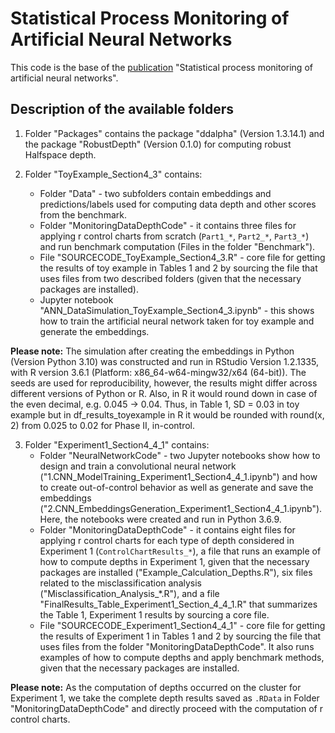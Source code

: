 
# Statistical Process Monitoring of Artificial Neural Networks
 This code is the base of the [publication](https://www.tandfonline.com/doi/full/10.1080/00401706.2023.2239886) "Statistical process monitoring of artificial neural networks".


## Description of the available folders
1. Folder "Packages" contains the package "ddalpha" (Version 1.3.14.1) and the package "RobustDepth" (Version 0.1.0) for computing robust Halfspace depth.

2. Folder "ToyExample_Section4_3" contains:
   -  Folder "Data" - two subfolders contain embeddings and predictions/labels used for computing data depth 
							   and other scores from the benchmark.
   - Folder "MonitoringDataDepthCode" - it contains three files for applying r control charts
							   from scratch (`Part1_*`, `Part2_*`, `Part3_*`) and run benchmark computation (Files in the folder "Benchmark").
   -  File "SOURCECODE_ToyExample_Section4_3.R" - core file for getting the results of toy example in Tables 1 and 2 by sourcing 
							   the file that uses files from two described folders (given that the necessary packages are installed).
	 -  Jupyter notebook "ANN_DataSimulation_ToyExample_Section4_3.ipynb" - this shows how to train the artificial
							   neural network taken for toy example and generate the embeddings.

__Please note:__ The simulation after creating the embeddings in Python (Version Python 3.10) was constructed and run in RStudio Version 1.2.1335, with R version 3.6.1 (Platform: x86_64-w64-mingw32/x64 (64-bit)).
The seeds are used for reproducibility, however, the results might differ across different versions of Python or R. Also, in R it would round down in case of the even decimal, e.g. 0.045 -> 0.04. Thus, in Table 1, SD = 0.03 in toy example 
but in df_results_toyexample in R it would be rounded with round(x, 2) from 0.025 to 0.02 for Phase II, in-control.


3. Folder "Experiment1_Section4_4_1" contains:
     -  Folder "NeuralNetworkCode" - two Jupyter notebooks show how to design and train a convolutional neural network ("1.CNN_ModelTraining_Experiment1_Section4_4_1.ipynb")
							   and how to create out-of-control behavior as well as generate and save the embeddings ("2.CNN_EmbeddingsGeneration_Experiment1_Section4_4_1.ipynb").
							   Here, the notebooks were created and run in Python 3.6.9.
     -  Folder "MonitoringDataDepthCode" - it contains eight files for applying r control charts
							   for each type of depth considered in Experiment 1 (`ControlChartResults_*`), a file that runs an example of how to compute depths 
 							   in Experiment 1, given that the necessary packages are installed ("Example_Calculation_Depths.R"), six files related to the misclassification analysis ("Misclassification_Analysis_*.R"),
							   and a file "FinalResults_Table_Experiment1_Section_4_4_1.R" that summarizes the Table 1, Experiment 1 results by sourcing a core file.
   -  File "SOURCECODE_Experiment1_Section4_4_1" - core file for getting the results of Experiment 1 in Tables 1 and 2 by sourcing 
							   the file that uses files from the folder "MonitoringDataDepthCode". It also runs examples of how to compute depths and apply benchmark methods,
						           given that the necessary packages are installed.			

__Please note:__ As the computation of depths occurred on the cluster for Experiment 1, we take the complete depth results saved as `.RData` in Folder "MonitoringDataDepthCode" and directly proceed with the computation of r control charts. 

